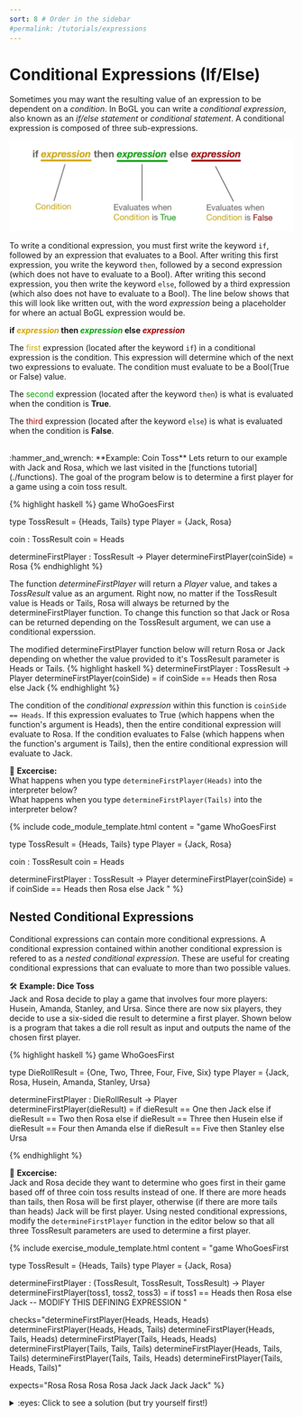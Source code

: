 ```yaml
---
sort: 8 # Order in the sidebar
#permalink: /tutorials/expressions
---
```


# Conditional Expressions (If/Else)

Sometimes you may want the resulting value of an expression to be dependent on a *condition*.
In BoGL you can write a *conditional expression*, also known as an *if/else statement* or *conditional statement*.
A conditional expression is composed of three sub-expressions.

![conditional expression anatomy](../imgs/conditional_logic-conditional-expression-anatomy.jpg)

To write a conditional expression, you must first write the keyword `if`, followed by an expression that evaluates to a Bool.
After writing this first expression, you write the keyword `then`, followed by a second expression (which does not have to evaluate to a Bool).
After writing this second expression, you then write the keyword `else`, followed by a third expression (which also does not have to evaluate to a Bool). The line below shows that this will look like written out, with the word *expression* being a placeholder for where an actual BoGL expression would be.

**if *<span style="color:#D3A500">expression</span>* then *<span style="color:#00A600">expression</span>* else *<span style="color:#A60000">expression</span>***

The <span style="color:#D3A500">first</span> expression (located after the keyword `if`) in a conditional expression is the condition. This expression will determine which of the next two expressions to evaluate.
The condition must evaluate to be a Bool(True or False) value.

The <span style="color:#00A600">second</span> expression (located after the keyword `then`) is what is evaluated when the condition is **True**.

The <span style="color:#A60000">third</span> expression (located after the keyword `else`) is what is evaluated when the condition is **False**.


<br/>
:hammer_and_wrench: **Example: Coin Toss**  
Lets return to our example with Jack and Rosa, which we last visited in the [functions tutorial](./functions).  
The goal of the program below is to determine a first player for a game using a coin toss result.

{% highlight haskell %}
game WhoGoesFirst

type TossResult = {Heads, Tails}
type Player = {Jack, Rosa}

coin : TossResult
coin = Heads

determineFirstPlayer : TossResult -> Player
determineFirstPlayer(coinSide) = Rosa
{% endhighlight %}

The function *determineFirstPlayer* will return a *Player* value, and takes a *TossResult* value as an argument. Right now, no matter if the TossResult value is Heads or Tails, Rosa will always be returned by the determineFirstPlayer function. To change this function so that Jack or Rosa can be returned depending on the TossResult argument, we can use a conditional experssion.

The modified determineFirstPlayer function below will return Rosa or Jack depending on whether the value provided to it's TossResult parameter is Heads or Tails.
{% highlight haskell %}
determineFirstPlayer : TossResult -> Player
determineFirstPlayer(coinSide) = if coinSide == Heads then Rosa else Jack
{% endhighlight %}

The condition of the *conditional expression* within this function is `coinSide == Heads`. If this expression evaluates to True (which happens when the function's argument is Heads), then the entire conditional expression will evaluate to Rosa. If the condition evaluates to False (which happens when the function's argument is Tails), then the entire conditional expression will evaluate to Jack.

:dart: **Excercise:**  
What happens when you type `determineFirstPlayer(Heads)` into the interpreter below?  
What happens when you type `determineFirstPlayer(Tails)` into the interpreter below?

{% include code_module_template.html
content = "game WhoGoesFirst

type TossResult = {Heads, Tails}
type Player = {Jack, Rosa}

coin : TossResult
coin = Heads

determineFirstPlayer : TossResult -> Player
determineFirstPlayer(coinSide) = if coinSide == Heads then Rosa else Jack
"
%}

## Nested Conditional Expressions

Conditional expressions can contain more conditional expressions.
A conditional expression contained within another conditional expression is refered to as a *nested conditional expression*.
These are useful for creating conditional expressions that can evaluate to more than two possible values.

:hammer_and_wrench: **Example: Dice Toss**  
Jack and Rosa decide to play a game that involves four more players: Husein, Amanda, Stanley, and Ursa.
Since there are now six players, they decide to use a six-sided die result to determine a first player.
Shown below is a program that takes a die roll result as input and outputs the name of the chosen first player.

{% highlight haskell %}
game WhoGoesFirst

type DieRollResult = {One, Two, Three, Four, Five, Six}
type Player = {Jack, Rosa, Husein, Amanda, Stanley, Ursa}

determineFirstPlayer : DieRollResult -> Player
determineFirstPlayer(dieResult) = if dieResult == One then Jack
				  else if dieResult == Two then Rosa
				  else if dieResult == Three then Husein
				  else if dieResult == Four then Amanda
				  else if dieResult == Five then Stanley
				  else Ursa

{% endhighlight %}


:dart: **Excercise:**   
Jack and Rosa decide they want to determine who goes first in their game based off of three coin toss results instead of one.
If there are more heads than tails, then Rosa will be first player, otherwise (if there are more tails than heads) Jack will be first player.
Using nested conditional expressions, modify the `determineFirstPlayer` function in the editor below so that all three TossResult parameters are used to determine a first player.

{% include exercise_module_template.html
content = "game WhoGoesFirst

type TossResult = {Heads, Tails}
type Player = {Jack, Rosa}

determineFirstPlayer : (TossResult, TossResult, TossResult) -> Player
determineFirstPlayer(toss1, toss2, toss3) =
	if toss1 == Heads then Rosa else Jack -- MODIFY THIS DEFINING EXPRESSION
"

checks="determineFirstPlayer(Heads, Heads, Heads)
determineFirstPlayer(Heads, Heads, Tails)
determineFirstPlayer(Heads, Tails, Heads)
determineFirstPlayer(Tails, Heads, Heads)
determineFirstPlayer(Tails, Tails, Tails)
determineFirstPlayer(Heads, Tails, Tails)
determineFirstPlayer(Tails, Tails, Heads)
determineFirstPlayer(Tails, Heads, Tails)"

expects="Rosa
Rosa
Rosa
Rosa
Jack
Jack
Jack
Jack"
%}

<details><summary>:eyes: Click to see a solution (but try yourself first!)</summary>
<p>
{% highlight haskell %}
game WhoGoesFirst

type TossResult = {Heads, Tails}
type Player = {Jack, Rosa}

determineFirstPlayer : (TossResult, TossResult, TossResult) -> Player
determineFirstPlayer(toss1, toss2, toss3) =
    if toss1 == Heads then
        if toss2 == Heads then
            Rosa
        else
            if toss3 == Tails then
                Jack
            else
                Rosa
    else
        if toss2 == Tails then
            Jack
        else
            if toss3 == Heads then
                Rosa
            else
                Jack

{% endhighlight %}
</p>
</details>

<br/>
